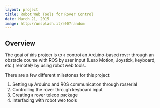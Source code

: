 ```yaml
---
layout: project
title: Robot Web Tools for Rover Control
date: March 21, 2015
image: http://unsplash.it/400?random
---
```


## Overview
The goal of this project is to a control an Arduino-based rover through an obstacle course with ROS by user input (Leap Motion, Joystick, keyboard, etc.) remotely by using robot web tools.

There are a few different milestones for this project:

1. Setting up Arduino and ROS communication through rosserial
2. Controlling the rover through keyboard input
3. Creating a rover teleop package
4. Interfacing with robot web tools

